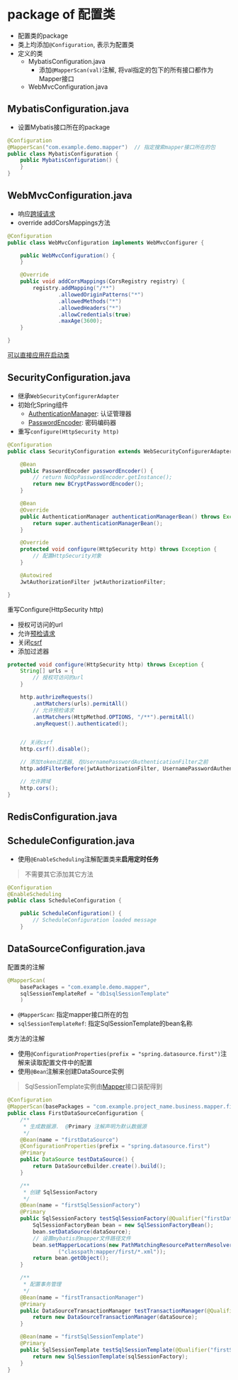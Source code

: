 # package of 配置类

- 配置类的package
- 类上均添加`@Configuration`, 表示为配置类
- 定义的类
  - MybatisConfiguration.java
    - 添加`@MapperScan(val)`注解, 将val指定的包下的所有接口都作为Mapper接口
  - WebMvcConfiguration.java

## MybatisConfiguration.java

- 设置Mybatis接口所在的package

```java
@Configuration
@MapperScan("com.example.demo.mapper")  // 指定搜索mapper接口所在的包
public class MybatisConfiguration {
    public MybatisConfiguration() {
    }
}
```

## WebMvcConfiguration.java

- 响应[跨域请求](http-cors.md)
- override addCorsMappings方法

```java
@Configuration
public class WebMvcConfiguration implements WebMvcConfigurer {

    public WebMvcConfiguration() {
    }

    @Override
    public void addCorsMappings(CorsRegistry registry) {
        registry.addMapping("/**")
                .allowedOriginPatterns("*")
                .allowedMethods("*")
                .allowedHeaders("*")
                .allowCredentials(true)
                .maxAge(3600);
    }

}
```

[可以直接应用在启动类](springboot-cors-on-application.md)

## SecurityConfiguration.java

- 继承`WebSecurityConfigurerAdapter`
- 初始化Spring组件
  - [AuthenticationManager](springsecurity-authenticationmanager-interface.md): 认证管理器
  - [PasswordEncoder](springsecurity-passwordencoder.md): 密码编码器
- 重写`configure(HttpSecurity http)`

```java
@Configuration
public class SecurityConfiguration extends WebSecurityConfigurerAdapter {

    @Bean
    public PasswordEncoder passwordEncoder() {
        // return NoOpPasswordEncoder.getInstance();
        return new BCryptPasswordEncoder();
    }

    @Bean
    @Override
    public AuthenticationManager authenticationManagerBean() throws Exception {
        return super.authenticationManagerBean();
    }

    @Override
    protected void configure(HttpSecurity http) throws Exception {
        // 配置HttpSecurity对象
    }

    @Autowired
    JwtAuthorizationFilter jwtAuthorizationFilter;

}
```

重写Configure(HttpSecurity http)

- 授权可访问的url
- 允许[预检请求](../../network/http-cors-preflighted-requests.md)
- 关闭[csrf](web-csrf.md)
- 添加过滤器

```java
protected void configure(HttpSecurity http) throws Exception {
    String[] urls = {
        // 授权可访问的url
    }

    http.authrizeRequests()
        .antMatchers(urls).permitAll()
        // 允许预检请求
        .antMatchers(HttpMethod.OPTIONS, "/**").permitAll()
        .anyRequest().authenticated();


    // 关闭csrf
    http.csrf().disable();  

    // 添加token过滤器, 在UsernamePasswordAuthenticationFilter之前
    http.addFilterBefore(jwtAuthorizationFilter, UsernamePasswordAuthenticationFilter.class);

    // 允许跨域
    http.cors();
}
```

## RedisConfiguration.java

## ScheduleConfiguration.java

- 使用`@EnableScheduling`注解配置类来**启用定时任务**

> 不需要其它添加其它方法

```java
@Configuration
@EnableScheduling
public class ScheduleConfiguration {

    public ScheduleConfiguration() {
        // ScheduleConfiguration loaded message
    }
```

## DataSourceConfiguration.java

配置类的注解

```java
@MapperScan(
    basePackages = "com.example.demo.mapper",
    sqlSessionTemplateRef = "db1sqlSessionTemplate"
    )
```

- `@MapperScan`: 指定mapper接口所在的包
- `sqlSessionTemplateRef`: 指定SqlSessionTemplate的bean名称

类方法的注解

- 使用`@ConfigurationProperties(prefix = "spring.datasource.first")`注解来读取配置文件中的配置
- 使用`@Bean`注解来创建DataSource实例

> SqlSessionTemplate实例由[Mapper](springboot-project-workflow-mapper.md)接口装配得到


```java
@Configuration
@MapperScan(basePackages = "com.example.project_name.business.mapper.first", sqlSessionTemplateRef = "FirstSqlSessionTemplate")
public class FirstDataSourceConfiguration {
    /**
     * 生成数据源.  @Primary 注解声明为默认数据源
     */
    @Bean(name = "firstDataSource")
    @ConfigurationProperties(prefix = "spring.datasource.first")
    @Primary
    public DataSource testDataSource() {
        return DataSourceBuilder.create().build();
    }

    /**
     * 创建 SqlSessionFactory
     */
    @Bean(name = "firstSqlSessionFactory")
    @Primary
    public SqlSessionFactory testSqlSessionFactory(@Qualifier("firstDataSource") DataSource dataSource) throws Exception {
        SqlSessionFactoryBean bean = new SqlSessionFactoryBean();
        bean.setDataSource(dataSource);
        // 设置mybatis的mapper文件路径文件
        bean.setMapperLocations(new PathMatchingResourcePatternResolver().getResources
                ("classpath:mapper/first/*.xml"));
        return bean.getObject();
    }

    /**
     * 配置事务管理
     */
    @Bean(name = "firstTransactionManager")
    @Primary
    public DataSourceTransactionManager testTransactionManager(@Qualifier("firstDataSource") DataSource dataSource) {
        return new DataSourceTransactionManager(dataSource);
    }

    @Bean(name = "firstSqlSessionTemplate")
    @Primary
    public SqlSessionTemplate testSqlSessionTemplate(@Qualifier("firstSqlSessionFactory") SqlSessionFactory sqlSessionFactory) throws Exception {
        return new SqlSessionTemplate(sqlSessionFactory);
    }
}
```

